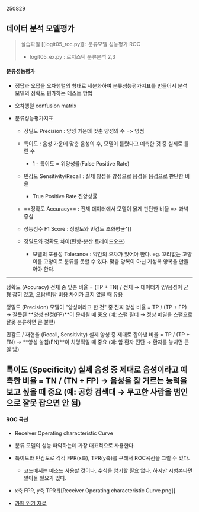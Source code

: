 250829

## 데이터 분석 모델평가

>실습파일
>[[logit05_roc.py]] : 분류모델 성능평가 ROC
>- logit05_ex.py : 로지스틱 분류분석 2,3

#### 분류성능평가
- 정답과 오답을 오차행렬의 형태로 세분화하여 분류성능평가지표를 만들어서 분석 모델의 정확도 평가하는 테스트 방법

- 오차행렬 confusion matrix

- 분류성능평가지표
	- 정밀도 Precision : 양성 가운데 맞춘 양성의 수 => 영점
	- 특이도 : 음성 가운데 맞춘 음성의 수, 모델이 틀렸다고 예측한 것 중 실제로 틀린 수
		- 1 - 특이도 = 위양성률(False Positive Rate)
	- 민감도 Sensitivity/Recall : 실제 양성을 양성으로 음성을 음성으로 판단한 비율
		- True Positive Rate 진양성률
	- ==정확도 Accuracy== : 전체 데이터에서 모델이 옳게 판단한 비율 => 과녁 중심
	- 성능점수 F1 Score : 정밀도와 민감도 조화평균^[]

	- 정밀도와 정확도 차이(편향-분산 트레이드오프)
		- 모델의 포용성 Tolerance : 약간의 오차가 있어야 한다.
		eg. 꼬리없는 고양이를 고양이로 분류를 못할 수 있다. 맞춤 양복이 아닌 기성복 양복을 만들어야 한다.

---
정확도 (Accuracy)
전체 중 맞춘 비율 = (TP + TN) / 전체
→ 데이터가 양/음성이 균형 잡혀 있고, 오탐/미탐 비용 차이가 크지 않을 때 유용

정밀도 (Precision)
모델이 "양성이라고 한 것" 중 진짜 양성 비율 = TP / (TP + FP)
→ 잘못된 **양성 판정(FP)**이 문제될 때 중요
(예: 스팸 필터 → 정상 메일을 스팸으로 잘못 분류하면 큰 불편)

민감도 / 재현율 (Recall, Sensitivity)
실제 양성 중 제대로 잡아낸 비율 = TP / (TP + FN)
→ **양성 놓침(FN)**이 치명적일 때 중요
(예: 암 환자 진단 → 환자를 놓치면 큰일 남)

특이도 (Specificity)
실제 음성 중 제대로 음성이라고 예측한 비율 = TN / (TN + FP)
→ 음성을 잘 거르는 능력을 보고 싶을 때 중요
(예: 공항 검색대 → 무고한 사람을 범인으로 잘못 잡으면 안 됨)
---

#### ROC 곡선
- Receiver Operating characteristic Curve
- 분류 모델의 성능 파악하는데 가장 대표적으로 사용한다.
- 특이도와 민감도로 각각 FPR(x축), TPR(y축)를 구해서 ROC곡선을 그릴 수 있다.
	- 코드에서는 메소드 사용할 것이다. 수식을 암기할 필요 없다. 하지만 시험본다면 알아둘 필요가 있다.

- x축 FPR, y축 TPR
	![[Receiver Operating characteristic Curve.png]]
- [카페 읽기 자료](https://cafe.daum.net/flowlife/SBU0/32?svc=toprank)


